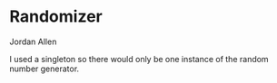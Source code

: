 # Randomizer
Jordan Allen

I used a singleton so there would only be one instance of the random number generator.

